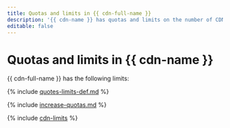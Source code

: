 ```yaml
---
title: Quotas and limits in {{ cdn-full-name }}
description: '{{ cdn-name }} has quotas and limits on the number of CDN resources per cloud, the number of cache purge requests per minute, the number of file paths per request for purging the cache of file prefetch requests per minute, and the number of paths to prefetched files per request. For more information about the service restrictions, read this article.'
editable: false
---
```


# Quotas and limits in {{ cdn-name }}

{{ cdn-full-name }} has the following limits:

{% include [quotes-limits-def.md](../../_includes/quotes-limits-def.md) %}

{% include [increase-quotas.md](../../_includes/increase-quotas.md) %}

{% include [cdn-limits](../../_includes/cdn/limits.md) %}
